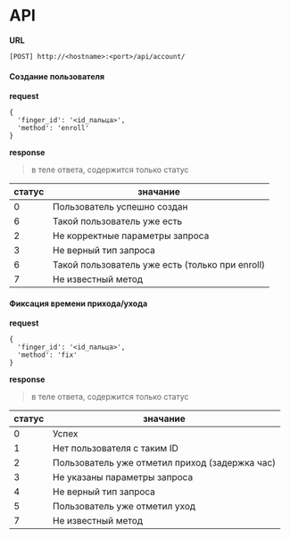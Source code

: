 # API

__URL__

```
[POST] http://<hostname>:<port>/api/account/
```

#### Создание пользователя

__request__
```
{
  'finger_id': '<id_пальца>',
  'method': 'enroll'
}
```
__response__
> в теле ответа, содержится только статус

| статус | значание                                       |
| ------ | ---------------------------------------------- |
| 0      | Пользователь успешно создан                    |
| 6      | Такой пользователь уже есть                    |
| 2      | Не корректные параметры запроса                |
| 3      | Не верный тип запроса                          |
| 6      |Такой пользователь уже есть (только при enroll) |
| 7      | Не известный метод                             |


#### Фиксация времени прихода/ухода

__request__
```
{
  'finger_id': '<id_пальца>',
  'method': 'fix'
}
```

__response__
> в теле ответа, содержится только статус

| статус | значание                                       |
| ------ | ---------------------------------------------- |
| 0      | Успех                                          |
| 1      | Нет пользователя с таким ID                    |
| 2      | Пользователь уже отметил приход (задержка час) |
| 3      | Не указаны параметры запроса                   |
| 4      | Не верный тип запроса                          |
| 5      | Пользователь уже отметил уход                  |
| 7      | Не известный метод                             |
